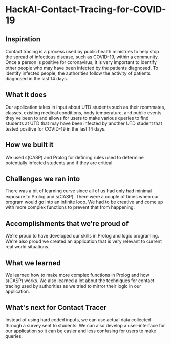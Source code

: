 # HackAI-Contact-Tracing-for-COVID-19

## Inspiration
Contact tracing is a process used by public health ministries to help stop the spread of infectious disease, such as COVID-19, within a community. Once a person is positive for coronavirus, it is very important to identify other people who may have been infected by the patients diagnosed. To identify infected people, the authorities follow the activity of patients diagnosed in the last 14 days. 

## What it does
Our application takes in input about UTD students such as their roommates, classes, existing medical conditions, body temperature, and public events they've been to and allows for users to make various queries to find students at UTD that may have been infected by another UTD student that tested positive for COVID-19 in the last 14 days. 

## How we built it
We used s(CASP) and Prolog for defining rules used to determine potentially infected students and if they are critical. 

## Challenges we ran into
There was a bit of learning curve since all of us had only had minimal exposure to Prolog and s(CASP). There were a couple of times when our program would go into an infinite loop. We had to be creative and come up with more complex functions to prevent that from happening. 

## Accomplishments that we're proud of
We're proud to have developed our skills in Prolog and logic programing. We're also proud we created an application that is very relevant to current real world situations. 

## What we learned
We learned how to make more complex functions in Prolog and how s(CASP) works. We also learned a lot about the techniques for contact tracing used by authorities as we tried to mirror their logic in our application. 

## What's next for Contact Tracer
Instead of using hard coded inputs, we can use actual data collected through a survey sent to students. We can also develop a user-interface for our application so it can be easier and less confusing for users to make queries. 


